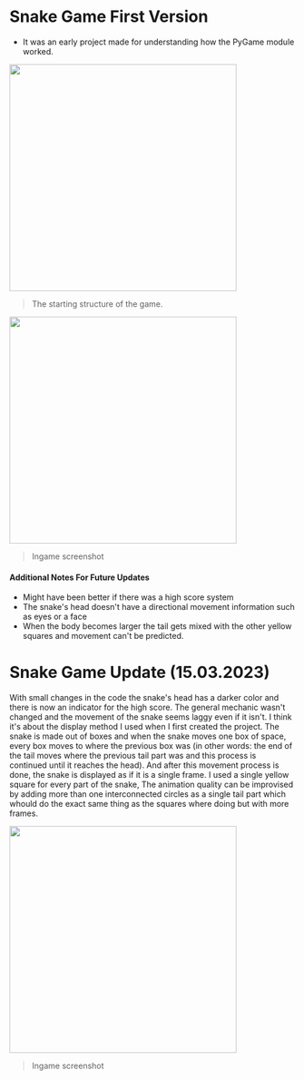 # Snake Game First Version
* It was an early project made for understanding how the PyGame module worked.
<img src="https://user-images.githubusercontent.com/68196837/223507904-daa8ebe7-54c6-43af-9795-13c0cf3e7054.png" width="400">

>The starting structure of the game.

<img src="https://user-images.githubusercontent.com/68196837/223509270-c3b56175-5d7d-4c35-84f8-93dcc6efee56.png" width="400">

>Ingame screenshot

#### Additional Notes For Future Updates
* Might have been better if there was a high score system
* The snake's head doesn't have a directional movement information such as eyes or a face
* When the body becomes larger the tail gets mixed with the other yellow squares and movement can't be predicted.

# Snake Game Update (15.03.2023)
With small changes in the code the snake's head has a darker color and there is now an indicator for the high score. The general mechanic wasn't changed and the movement of the snake seems laggy even if it isn't. I think it's about the display method I used when I first created the project. The snake is made out of boxes and when the snake moves one box of space, every box moves to where the previous box was (in other words: the end of the tail moves where the previous tail part was and this process is continued until it reaches the head). And after this movement process is done, the snake is displayed as if it is a single frame. I used a single yellow square for every part of the snake, The animation quality can be improvised by adding more than one interconnected circles as a single tail part which whould do the exact same thing as the squares where doing but with more frames.

<img src="https://user-images.githubusercontent.com/68196837/225385557-e8d713a3-91a0-4c22-80a9-e687352576e9.png" width="400">

>Ingame screenshot
